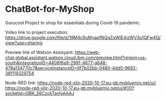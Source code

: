 # ChatBot-for-MyShop
Gurucool Project to shop for essentials during Covid-19 pandemic.

Video link to project execution:
https://drive.google.com/file/d/19M4c9uMyapfNQqZqWlE4izWV3o1QFw4Q/view?usp=sharing


Preview link of Watson Assisyant:
https://web-chat.global.assistant.watson.cloud.ibm.com/preview.html?region=us-south&integrationID=4408f6a9-2991-4677-a648-478a134770c7&serviceInstanceID=6f7b02bb-0480-4dd5-9692-36f119329754

Node-RED link:
https://node-red-xliir-2020-10-17.eu-gb.mybluemix.net/ui/
https://node-red-xliir-2020-10-17.eu-gb.mybluemix.net/ui/#!/0?socketid=i0BK_56CzckTanIyAAAJ
